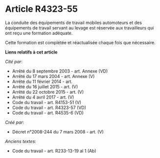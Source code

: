 # Article R4323-55

La conduite des équipements de travail mobiles automoteurs et des équipements de travail servant au levage est réservée aux
travailleurs qui ont reçu une formation adéquate.

Cette formation est complétée et réactualisée chaque fois que nécessaire.

**Liens relatifs à cet article**

_Cité par_:

  - Arrêté du 8 septembre 2003 - art. Annexe (VD)
  - Arrêté du 17 mars 2004 - art. Annexe (V)
  - Arrêté du 11 février 2014 - art.
  - Arrêté du 16 juillet 2015 - art. (V)
  - Arrêté du 22 octobre 2015 - art. (V)
  - Arrêté du 4 avril 2017 - art. (V)
  - Code du travail - art. R4153-51 (V)
  - Code du travail - art. R4323-57 (VD)
  - Code du travail - art. R4535-6 (VD)

_Créé par_:

  - Décret n°2008-244 du 7 mars 2008 - art. (V)

_Anciens textes_:

  - Code du travail - art. R233-13-19 al 1 (Ab)
